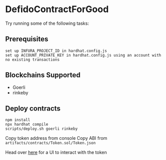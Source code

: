 # DefidoContractForGood

Try running some of the following tasks:

## Prerequisites

```shell
set up INFURA_PROJECT_ID in hardhat.config.js
set up ACCOUNT_PRIVATE_KEY in hardhat.config.js using an account with no existing transactions
```

## Blockchains Supported

- Goerli
- rinkeby

## Deploy contracts

```shell
npm install
npx hardhat compile
scripts/deploy.sh goerli rinkeby
```

Copy token address from console
Copy ABI from `artifacts/contracts/Token.sol/Token.json`

Head over [here](https://oneclickdapp.com/) for a UI to interact with the token
